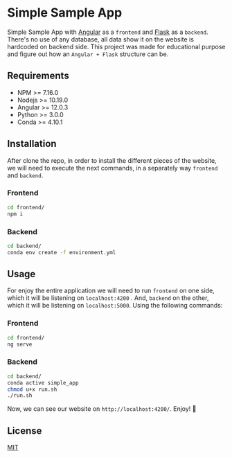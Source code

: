 # Simple Sample App

Simple Sample App with [Angular](https://angular.io/) as a `frontend` and [Flask](https://flask.palletsprojects.com/en/2.0.x/) as a `backend`. There's no use of any database, all data show it on the website is hardcoded on backend side. This project was made for educational purpose and figure out how an `Angular + Flask` structure can be.    

## Requirements

- NPM >= 7.16.0
- Nodejs >= 10.19.0
- Angular >= 12.0.3
- Python >= 3.0.0
- Conda >= 4.10.1

## Installation

After clone the repo, in order to install the different pieces of the website, we will need to execute the next commands,  in a separately way `frontend` and `backend`.  

### Frontend
```bash
cd frontend/
npm i
```

### Backend
```bash
cd backend/
conda env create -f environment.yml
```

## Usage

For enjoy the entire application we will need to run `frontend` on one side, which it will be listening on `localhost:4200` . And, `backend` on the other, which it will be listening on `localhost:5000`. Using the following commands: 

### Frontend
```bash
cd frontend/
ng serve
```

### Backend

```bash
cd backend/
conda active simple_app
chmod u+x run.sh
./run.sh
```
Now, we can see our website on `http://localhost:4200/`. Enjoy! 🎉

## License
[MIT](https://choosealicense.com/licenses/mit/)
